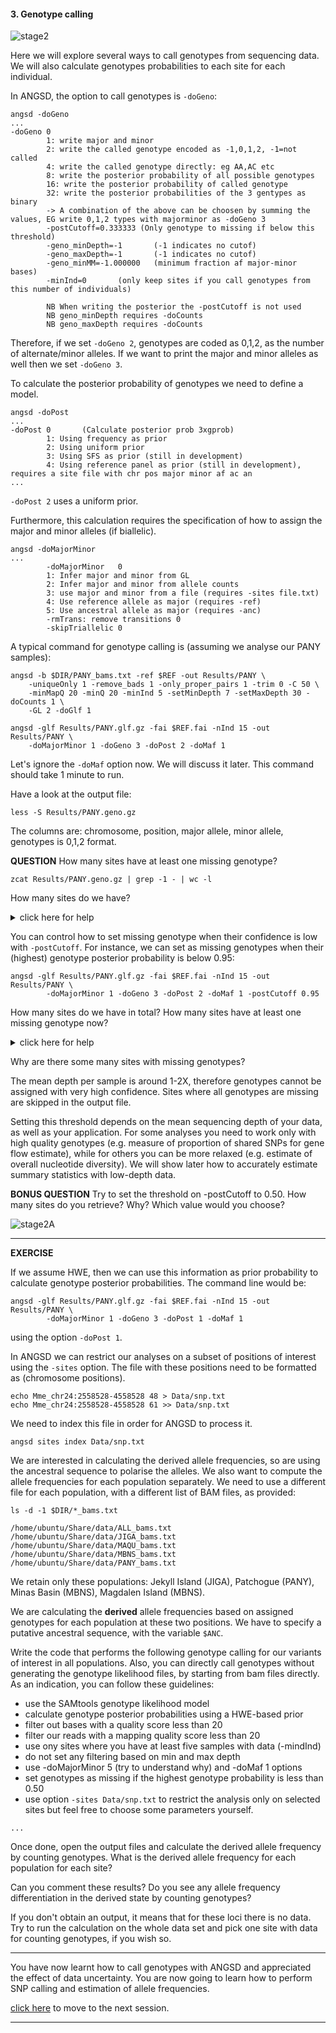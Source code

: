 
#### 3. Genotype calling

![stage2](../files/stage2.png)

Here we will explore several ways to call genotypes from sequencing data.
We will also calculate genotypes probabilities to each site for each individual.

In ANGSD, the option to call genotypes is `-doGeno`:
```
angsd -doGeno
...
-doGeno 0
        1: write major and minor
        2: write the called genotype encoded as -1,0,1,2, -1=not called
        4: write the called genotype directly: eg AA,AC etc
        8: write the posterior probability of all possible genotypes
        16: write the posterior probability of called genotype
        32: write the posterior probabilities of the 3 gentypes as binary
        -> A combination of the above can be choosen by summing the values, EG write 0,1,2 types with majorminor as -doGeno 3
        -postCutoff=0.333333 (Only genotype to missing if below this threshold)
        -geno_minDepth=-1       (-1 indicates no cutof)
        -geno_maxDepth=-1       (-1 indicates no cutof)
        -geno_minMM=-1.000000   (minimum fraction af major-minor bases)
        -minInd=0       (only keep sites if you call genotypes from this number of individuals)

        NB When writing the posterior the -postCutoff is not used
        NB geno_minDepth requires -doCounts
        NB geno_maxDepth requires -doCounts
```

Therefore, if we set `-doGeno 2`, genotypes are coded as 0,1,2, as the number of alternate/minor alleles.
If we want to print the major and minor alleles as well then we set `-doGeno 3`.

To calculate the posterior probability of genotypes we need to define a model.
```
angsd -doPost
...
-doPost 0       (Calculate posterior prob 3xgprob)
        1: Using frequency as prior
        2: Using uniform prior
        3: Using SFS as prior (still in development)
        4: Using reference panel as prior (still in development), requires a site file with chr pos major minor af ac an
...
```
`-doPost 2` uses a uniform prior.

Furthermore, this calculation requires the specification of how to assign the major and minor alleles (if biallelic).
```
angsd -doMajorMinor
...
        -doMajorMinor   0
        1: Infer major and minor from GL
        2: Infer major and minor from allele counts
        3: use major and minor from a file (requires -sites file.txt)
        4: Use reference allele as major (requires -ref)
        5: Use ancestral allele as major (requires -anc)
        -rmTrans: remove transitions 0
        -skipTriallelic 0
```

A typical command for genotype calling is (assuming we analyse our PANY samples):
```
angsd -b $DIR/PANY_bams.txt -ref $REF -out Results/PANY \
	-uniqueOnly 1 -remove_bads 1 -only_proper_pairs 1 -trim 0 -C 50 \
    -minMapQ 20 -minQ 20 -minInd 5 -setMinDepth 7 -setMaxDepth 30 -doCounts 1 \
	-GL 2 -doGlf 1

angsd -glf Results/PANY.glf.gz -fai $REF.fai -nInd 15 -out Results/PANY \
	-doMajorMinor 1 -doGeno 3 -doPost 2 -doMaf 1
```
Let's ignore the `-doMaf` option now. We will discuss it later.
This command should take 1 minute to run.

Have a look at the output file:
```
less -S Results/PANY.geno.gz
```
The columns are: chromosome, position, major allele, minor allele, genotypes is 0,1,2 format.

**QUESTION**
How many sites have at least one missing genotype?
```
zcat Results/PANY.geno.gz | grep -1 - | wc -l
```
How many sites do we have?

<details>

<summary> click here for help </summary>

```
zcat Results/PANY.geno.gz | | wc -l
```
Why is that?

</details>

You can control how to set missing genotype when their confidence is low with `-postCutoff`.
For instance, we can set as missing genotypes when their (highest) genotype posterior probability is below 0.95:
```
angsd -glf Results/PANY.glf.gz -fai $REF.fai -nInd 15 -out Results/PANY \
        -doMajorMinor 1 -doGeno 3 -doPost 2 -doMaf 1 -postCutoff 0.95
```

How many sites do we have in total?
How many sites have at least one missing genotype now?

<details>

<summary> click here for help </summary>

```
zcat Results/PANY.geno.gz | wc -l
zcat Results/PANY.geno.gz | grep -1 - | wc -l
```

</details>

Why are there some many sites with missing genotypes?

The mean depth per sample is around 1-2X, therefore genotypes cannot be assigned with very high confidence.
Sites where all genotypes are missing are skipped in the output file.

Setting this threshold depends on the mean sequencing depth of your data, as well as your application.
For some analyses you need to work only with high quality genotypes (e.g. measure of proportion of shared SNPs for gene flow estimate), while for others you can be more relaxed (e.g. estimate of overall nucleotide diversity).
We will show later how to accurately estimate summary statistics with low-depth data.

**BONUS QUESTION**
Try to set the threshold on -postCutoff to 0.50. How many sites do you retrieve? Why? Which value would you choose?


![stage2A](../files/stage2A.png)

--------------------------------

**EXERCISE**

If we assume HWE, then we can use this information as prior probability to calculate genotype posterior probabilities.
The command line would be:
```
angsd -glf Results/PANY.glf.gz -fai $REF.fai -nInd 15 -out Results/PANY \
        -doMajorMinor 1 -doGeno 3 -doPost 1 -doMaf 1
```
using the option `-doPost 1`.

In ANGSD we can restrict our analyses on a subset of positions of interest using the `-sites` option.
The file with these positions need to be formatted as (chromosome positions).
```
echo Mme_chr24:2558528-4558528 48 > Data/snp.txt
echo Mme_chr24:2558528-4558528 61 >> Data/snp.txt
```
We need to index this file in order for ANGSD to process it.
```
angsd sites index Data/snp.txt
```

We are interested in calculating the derived allele frequencies, so are using the ancestral sequence to polarise the alleles.
We also want to compute the allele frequencies for each population separately.
We need to use a different file for each population, with a different list of BAM files, as provided:
```
ls -d -1 $DIR/*_bams.txt
```
```
/home/ubuntu/Share/data/ALL_bams.txt
/home/ubuntu/Share/data/JIGA_bams.txt
/home/ubuntu/Share/data/MAQU_bams.txt
/home/ubuntu/Share/data/MBNS_bams.txt
/home/ubuntu/Share/data/PANY_bams.txt
```
We retain only these populations: Jekyll Island (JIGA), Patchogue (PANY), Minas Basin (MBNS), Magdalen Island (MBNS).

We are calculating the **derived** allele frequencies based on assigned genotypes for each population at these two positions.
We have to specify a putative ancestral sequence, with the variable `$ANC`.

Write the code that performs the following genotype calling for our variants of interest in all populations.
Also, you can directly call genotypes without generating the genotype likelihood files, by starting from bam files directly.
As an indication, you can follow these guidelines:
- use the SAMtools genotype likelihood model
- calculate genotype posterior probabilities using a HWE-based prior
- filter out bases with a quality score less than 20
- filter our reads with a mapping quality score less than 20
- use ony sites where you have at least five samples with data (-mindInd)
- do not set any filtering based on min and max depth
- use -doMajorMinor 5 (try to understand why) and -doMaf 1 options
- set genotypes as missing if the highest genotype probability is less than 0.50
- use option `-sites Data/snp.txt` to restrict the analysis only on selected sites
but feel free to choose some parameters yourself.

```
...
```

Once done, open the output files and calculate the derived allele frequency by counting genotypes.
What is the derived allele frequency for each population for each site?

Can you comment these results?
Do you see any allele frequency differentiation in the derived state by counting genotypes?

If you don't obtain an output, it means that for these loci there is no data. Try to run the calculation on the whole data set and pick one site with data for counting genotypes, if you wish so.

----------------------------

You have now learnt how to call genotypes with ANGSD and appreciated the effect of data uncertainty.
You are now going to learn how to perform SNP calling and estimation of allele frequencies.

[click here](https://github.com/nt246/physalia-lcwgs/blob/main/day_2/markdowns/04_snp.md) to move to the next session.

------------------------------------



